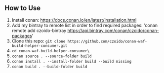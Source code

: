 ## How to Use

1. Install conan: https://docs.conan.io/en/latest/installation.html
2. Add my bintray to remote list in order to find required packages: 'conan remote add czoido-bintray https://api.bintray.com/conan/czoido/conan-packages'
3. Clone this repo: `git clone https://github.com/czoido/conan-waf-build-helper-consumer.git`
4. `cd conan-waf-build-helper-consumer\`
5. `conan source . --source-folder build`
6. `conan install . --install-folder build --build missing`
7. `conan build . --build-folder build`

